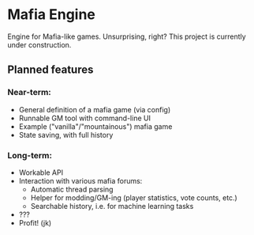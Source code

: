 # Mafia Engine
Engine for Mafia-like games. Unsurprising, right?
This project is currently under construction.

## Planned features
### Near-term:
- General definition of a mafia game (via config)
- Runnable GM tool with command-line UI
- Example ("vanilla"/"mountainous") mafia game
- State saving, with full history
### Long-term:
- Workable API
- Interaction with various mafia forums:
	- Automatic thread parsing
	- Helper for modding/GM-ing (player statistics, vote counts, etc.)
	- Searchable history, i.e. for machine learning tasks
- ???
- Profit! (jk)
